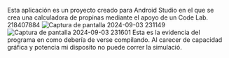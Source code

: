 Esta aplicación es un proyecto creado para Android Studio en el que se crea una calculadora de propinas mediante el apoyo de un Code Lab.
218407884
![Captura de pantalla 2024-09-03 231149](https://github.com/user-attachments/assets/568a85fb-ea88-49e5-8d00-6af50381e22d)
![Captura de pantalla 2024-09-03 231601](https://github.com/user-attachments/assets/4732d982-1e62-4a59-af72-2cc55cd9b84b)
Esta es la evidencia del programa en como debería de verse compilando.
Al carecer de capacidad gráfica y potencia mi disposito no puede correr la simulació.
